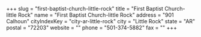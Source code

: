 +++
slug = "first-baptist-church-little-rock"
title = "First Baptist Church-little Rock"
name = "First Baptist Church-little Rock"
address = "901 Calhoun"
cityIndexKey = "city-ar-little-rock"
city = "Little Rock"
state = "AR"
postal = "72203"
website = ""
phone = "501-374-5882"
fax = ""
+++
